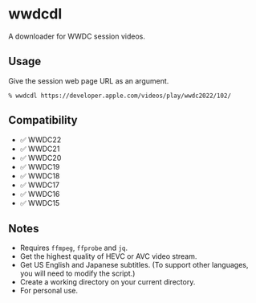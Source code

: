 # wwdcdl
A downloader for WWDC session videos.

## Usage

Give the session web page URL as an argument.

`% wwdcdl https://developer.apple.com/videos/play/wwdc2022/102/`

## Compatibility

- ✅ WWDC22
- ✅ WWDC21
- ✅ WWDC20
- ✅ WWDC19
- ✅ WWDC18
- ✅ WWDC17
- ✅ WWDC16
- ✅ WWDC15

## Notes

- Requires `ffmpeg`, `ffprobe` and `jq`.
- Get the highest quality of HEVC or AVC video stream.
- Get US English and Japanese subtitles.
(To support other languages, you will need to modify the script.)
- Create a working directory on your current directory.
- For personal use.
